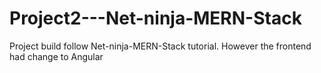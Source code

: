 # Project2---Net-ninja-MERN-Stack

Project build follow Net-ninja-MERN-Stack tutorial. However the frontend had change to Angular
